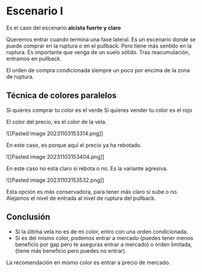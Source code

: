 
# Escenario I

Es el caso del escenario **alcista fuerte y claro**

Queremos entrar cuando termina una fase lateral. Es un escenario donde se puede comprar en la ruptura o en el pullback. Pero tiene más sentido en la ruptura.
Es importante que venga de un suelo sólido.
Tras reacumulación, entramos en pullback.

El orden de compra condicionada siempre un poco por encima de la zona de ruptura.

## Técnica de colores paralelos

Si quieres comprar tu color es el verde
Si quieres vender tu color es el rojo

El color del precio, es el color de la vela.


![[Pasted image 20231103153314.png]]

En este caso, es porque aquí el precio ya ha rebotado.

![[Pasted image 20231103153404.png]]

En este caso no esta claro si rebota o no.  Es la variante agresiva.


![[Pasted image 20231103153532.png]]

Esta opción es más conservadora, para tener más claro si sube o no. Alejamos el nivel de entrada al nivel de ruptura del pullback.

## Conclusión

- Si la última vela no es de mi color, entro con una orden condicionada.
- Si es del mismo color, podemos entrar a mercado (puedes tener menos beneficio por gap pero te aseguras entrar a mercado) o orden limitada, (tiene más beneficio pero puedes no entrar).

La recomendación en mismo color es entrar a precio de mercado.




